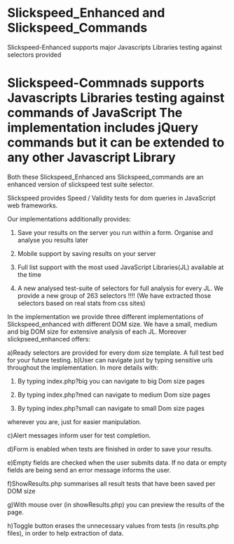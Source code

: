 Slickspeed_Enhanced and Slickspeed_Commands
===================
Slickspeed-Enhanced supports major Javascripts Libraries testing against selectors provided

Slickspeed-Commnads supports Javascripts Libraries testing against commands of JavaScript
The implementation includes jQuery commands but it can be extended to any other Javascript Library 
====================================================================================================

Both these Slickspeed_Enhanced ans Slickspeed_commands are an enhanced version of slickspeed test suite selector.

Slickspeed provides Speed / Validity tests for dom queries in JavaScript web frameworks.

Our implementations additionally provides:

1. Save your results on the server you run within a form. Organise and analyse you results later

2. Mobile support by saving results on your server 

3. Full list support with the most used JavaScript Libraries(JL) available at the time

4. A new analysed test-suite of selectors for full analysis for every JL. We provide a new group of 263 selectors !!!!
(We have extracted those selectors based on real stats from css sites)

In the implementation we provide three different implementations of Slickspeed_enhanced with different DOM size.
We have a small, medium and big DOM size for extensive analysis of each JL.
Moreover slickpseed_enhanced offers:

a)Ready selectors are provided for every dom size template. A full test bed for your future testing.
b)User can navigate just by typing sensitive urls throughout the implementation. In more details with:

1. By typing index.php?big you can navigate to big Dom size pages

2. By typing index.php?med can navigate to medium Dom size pages

3. By typing index.php?small can navigate to small Dom size pages


wherever you are, just for easier manipulation.


c)Alert messages inform user for test completion.

d)Form is enabled when tests are finished in order to save your results. 

e)Empty fields are checked when the user submits data. If no data or empty fields are being send an error message informs the user.

f)ShowResults.php summarises all result tests that have been saved per DOM size

g)With mouse over (in showResults.php) you can preview the results of the page.

h)Toggle button erases the unnecessary values from tests (in results.php files), in order to help extraction of data.
